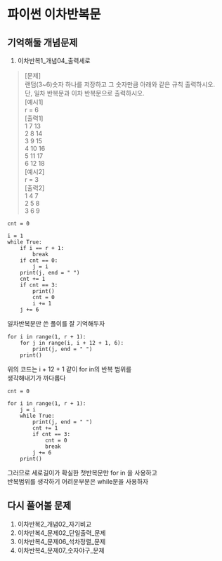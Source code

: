 # 파이썬 이차반복문
## 기억해둘 개념문제
1. 이차반복1_개념04_출력세로  
>	[문제]  
>		랜덤(3~6)숫자 하나를 저장하고 그 숫자만큼 아래와 같은 규칙 출력하시오.  
>		단, 일차 반복문과 이차 반복문으로 출력하시오.  
> 	[예시1]  
>		r = 6  
>	[출력1]  
>		1 7 13  
>		2 8 14  
>		3 9 15  
>		4 10 16  
>		5 11 17  
>		6 12 18  
> 	[예시2]  
>		r = 3  
>	[출력2]  
>		1 4 7  
>		2 5 8  
>		3 6 9  


<pre><code>cnt = 0

i = 1
while True:
	if i == r + 1:
		break
	if cnt == 0:
		j = i
	print(j, end = " ")
	cnt += 1
	if cnt == 3:
		print()
		cnt = 0
		i += 1
	j += 6
</code></pre>

일차반복문만 쓴 풀이를 잘 기억해두자  

<pre><code>for i in range(1, r + 1):
	for j in range(i, i + 12 + 1, 6):
		print(j, end = " ")
	print()
</code></pre>
  
위의 코드는 i + 12 + 1 같이 for in의 반복 범위를  
생각해내기가 까다롭다

<pre><code>cnt = 0

for i in range(1, r + 1):
	j = i
	while True:
		print(j, end = " ")
		cnt += 1
		if cnt == 3:
			cnt = 0
			break
		j += 6
	print()
</code></pre>
  
그러므로 세로길이가 확실한 첫반복문만 for in 을 사용하고  
반복범위를 생각하기 어려운부분은 while문을 사용하자  

## 다시 풀어볼 문제
1. 이차반복2_개념02_자기비교
2. 이차반복4_문제02_단일출력_문제
3. 이차반복4_문제06_석차정렬_문제
4. 이차반복4_문제07_숫자야구_문제